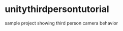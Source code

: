unitythirdpersontutorial
========================

sample project showing third person camera behavior
